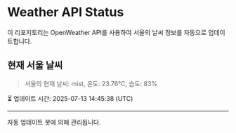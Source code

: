 
# Weather API Status

이 리포지토리는 OpenWeather API를 사용하여 서울의 날씨 정보를 자동으로 업데이트합니다.

## 현재 서울 날씨
> 서울의 현재 날씨: mist, 온도: 23.76°C, 습도: 83%

⏳ 업데이트 시간: 2025-07-13 14:45:38 (UTC)

---
자동 업데이트 봇에 의해 관리됩니다.

